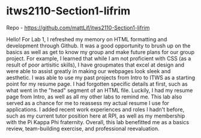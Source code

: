 # itws2110-Section1-lifrim

Repo - https://github.com/mattLif/itws2110-Section1-lifrim

Hello!
For Lab 1, I refreshed my memory on HTML formatting and development through Github. It was a good opportunity to brush up on the basics as well as get to know my group and make future plans for our group project. For example, I learned that while I am not proficient with CSS (as a result of poor artisitic skills), I have groupmates that excel at design and were able to assist greatly in making our webpages look sleek and aesthetic. I was able to use my past projects from Intro to ITWS as a starting point for my resume page. I had forgotten specific details at first, such as what went in the "head" segment of an HTML file. Luckily, I had my resume page from Intro, as well as all my other labs to remind me. This lab also served as a chance for me to reassess my actual resume I use for applications. I added recent work experiences and roles I hadn't before, such as my current tutor position here at RPI, as well as my membership with the Pi Kappa Phi fraternity. Overall, this lab benefitted me as a basics review, team-building exercise, and professional reevaluation.
